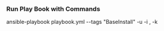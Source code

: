 

### Run Play Book with Commands

ansible-playbook  playbook.yml --tags "BaseInstall" -u <username> -i <hostname>, -k